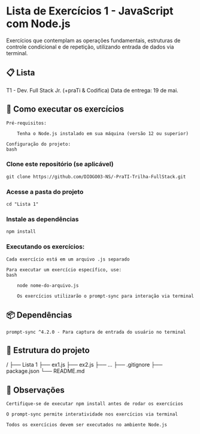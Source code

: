 # Lista de Exercícios 1 - JavaScript com Node.js

Exercícios que contemplam as operações fundamentais, estruturas de controle condicional e de repetição, utilizando entrada de dados via terminal.
## 📋 Lista

T1 - Dev. Full Stack Jr. (+praTi & Codifica)
Data de entrega: 19 de mai.
## 🚀 Como executar os exercícios

    Pré-requisitos:

        Tenha o Node.js instalado em sua máquina (versão 12 ou superior)

    Configuração do projeto:
    bash

### Clone este repositório (se aplicável) 
    git clone https://github.com/DIOGO03-NS/-PraTI-Trilha-FullStack.git

### Acesse a pasta do projeto
    cd "Lista 1"

### Instale as dependências
    npm install

### Executando os exercícios:

    Cada exercício está em um arquivo .js separado

    Para executar um exercício específico, use:
    bash

        node nome-do-arquivo.js

        Os exercícios utilizarão o prompt-sync para interação via terminal

## 📦 Dependências

    prompt-sync ^4.2.0 - Para captura de entrada do usuário no terminal

## 📂 Estrutura do projeto

/
├── Lista 1
    ├── ex1.js
    ├── ex2.js
    ├── ...
├── .gitignore
├── package.json
└── README.md


## 📝 Observações

    Certifique-se de executar npm install antes de rodar os exercícios

    O prompt-sync permite interatividade nos exercícios via terminal

    Todos os exercícios devem ser executados no ambiente Node.js